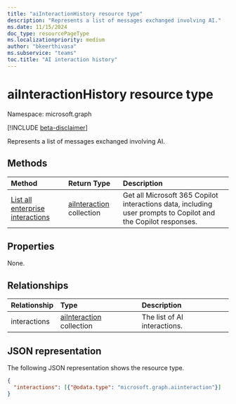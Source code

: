 ```yaml
---
title: "aiInteractionHistory resource type"
description: "Represents a list of messages exchanged involving AI."
ms.date: 11/15/2024
doc_type: resourcePageType
ms.localizationpriority: medium
author: "bkeerthivasa"
ms.subservice: "teams"
toc.title: "AI interaction history"
---
```


# aiInteractionHistory resource type

Namespace: microsoft.graph

[!INCLUDE [beta-disclaimer](../../includes/beta-disclaimer.md)]

Represents a list of messages exchanged involving AI.

## Methods

|  Method       |  Return Type  | Description| 
|:---------------|:--------|:----------|
|[List all enterprise interactions](../api/aiinteractionhistory-getallenterpriseinteractions.md) | [aiInteraction](aiinteraction.md) collection | Get all Microsoft 365 Copilot interactions data, including user prompts to Copilot and the Copilot responses. |

## Properties
None.

## Relationships
| Relationship | Type     | Description |
|:--------------|:---------|:------------|
| interactions  | [aiInteraction](../resources/aiinteraction.md) collection| The list of AI interactions. |


## JSON representation

The following JSON representation shows the resource type.

<!--{
  "blockType": "resource",
  "optionalProperties": [],
  "keyProperty": "id",
  "baseType": "microsoft.graph.entity",
  "@odata.type": "microsoft.graph.aiInteractionHistory"
}-->

```json
{
  "interactions": [{"@odata.type": "microsoft.graph.aiinteraction"}]
}
```

